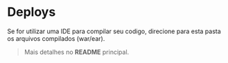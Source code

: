 # Deploys

Se for utilizar uma IDE para compilar seu codigo, direcione para esta pasta os arquivos compilados (war/ear).

> Mais detalhes no **README** principal.